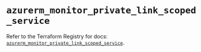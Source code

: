 # `azurerm_monitor_private_link_scoped_service`

Refer to the Terraform Registry for docs: [`azurerm_monitor_private_link_scoped_service`](https://registry.terraform.io/providers/hashicorp/azurerm/3.96.0/docs/resources/monitor_private_link_scoped_service).
